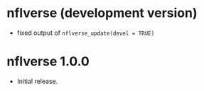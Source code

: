 # nflverse (development version)

* fixed output of `nflverse_update(devel = TRUE)`

# nflverse 1.0.0

* Initial release.
